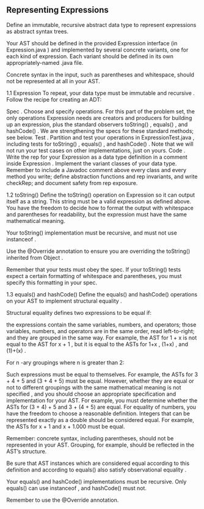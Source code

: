 ## Representing Expressions
Define an immutable, recursive abstract data type to represent expressions as abstract syntax trees.

Your AST should be defined in the provided Expression interface (in Expression.java ) and implemented by several concrete variants, one for each kind of expression. Each variant should be defined in its own appropriately-named .java file.

Concrete syntax in the input, such as parentheses and whitespace, should not be represented at all in your AST.

1.1 Expression
To repeat, your data type must be immutable and recursive . Follow the recipe for creating an ADT:

Spec . Choose and specify operations. For this part of the problem set, the only operations Expression needs are creators and producers for building up an expression, plus the standard observers toString() , equals() , and hashCode() . We are strengthening the specs for these standard methods; see below.
Test . Partition and test your operations in ExpressionTest.java , including tests for toString() , equals() , and hashCode() . Note that we will not run your test cases on other implementations, just on yours.
Code . Write the rep for your Expression as a data type definition in a comment inside Expression . Implement the variant classes of your data type.
Remember to include a Javadoc comment above every class and every method you write; define abstraction functions and rep invariants, and write checkRep; and document safety from rep exposure.

1.2 toString()
Define the toString() operation on Expression so it can output itself as a string. This string must be a valid expression as defined above. You have the freedom to decide how to format the output with whitespace and parentheses for readability, but the expression must have the same mathematical meaning.

Your toString() implementation must be recursive, and must not use instanceof .

Use the @Override annotation to ensure you are overriding the toString() inherited from Object .

Remember that your tests must obey the spec. If your toString() tests expect a certain formatting of whitespace and parentheses, you must specify this formatting in your spec.

1.3 equals() and hashCode()
Define the equals() and hashCode() operations on your AST to implement structural equality .

Structural equality defines two expressions to be equal if:

the expressions contain the same variables, numbers, and operators;
those variables, numbers, and operators are in the same order, read left-to-right;
and they are grouped in the same way.
For example, the AST for 1 + x is not equal to the AST for x + 1 , but it is equal to the ASTs for 1+x , (1+x) , and (1)+(x) .

For n -ary groupings where n is greater than 2:

Such expressions must be equal to themselves. For example, the ASTs for 3 + 4 + 5 and (3 + 4 + 5) must be equal.
However, whether they are equal or not to different groupings with the same mathematical meaning is not specified , and you should choose an appropriate specification and implementation for your AST. For example, you must determine whether the ASTs for (3 + 4) + 5 and 3 + (4 + 5) are equal.
For equality of numbers, you have the freedom to choose a reasonable definition. Integers that can be represented exactly as a double should be considered equal. For example, the ASTs for x + 1 and x + 1.000 must be equal.

Remember: concrete syntax, including parentheses, should not be represented in your AST. Grouping, for example, should be reflected in the AST’s structure.

Be sure that AST instances which are considered equal according to this definition and according to equals() also satisfy observational equality .

Your equals() and hashCode() implementations must be recursive. Only equals() can use instanceof , and hashCode() must not.

Remember to use the @Override annotation.